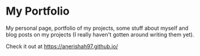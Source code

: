 # My Portfolio

My personal page, portfolio of my projects, some stuff about myself and blog posts on my projects (I really haven't gotten around writing them yet). 


Check it out at https://anerishah97.github.io/

